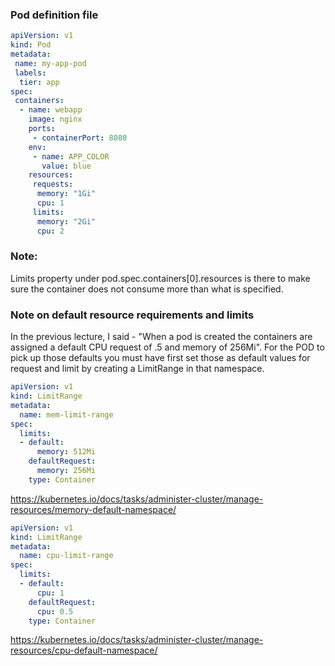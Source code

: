 ### Pod definition file
```yaml
apiVersion: v1
kind: Pod
metadata:
 name: my-app-pod
 labels:
  tier: app
spec:
 containers:
  - name: webapp
    image: nginx
    ports:
     - containerPort: 8080
    env:
     - name: APP_COLOR
       value: blue
    resources:
     requests:
      memory: "1Gi"
      cpu: 1
     limits:
      memory: "2Gi"
      cpu: 2
```
### Note:
Limits property under pod.spec.containers[0].resources is there to make sure the container does not consume more than what is specified.

### Note on default resource requirements and limits
In the previous lecture, I said - "When a pod is created the containers are assigned a default CPU request of .5 and memory of 256Mi". For the POD to pick up those defaults you must have first set those as default values for request and limit by creating a LimitRange in that namespace.


```yaml
apiVersion: v1
kind: LimitRange
metadata:
  name: mem-limit-range
spec:
  limits:
  - default:
      memory: 512Mi
    defaultRequest:
      memory: 256Mi
    type: Container
```
https://kubernetes.io/docs/tasks/administer-cluster/manage-resources/memory-default-namespace/


```yaml
apiVersion: v1
kind: LimitRange
metadata:
  name: cpu-limit-range
spec:
  limits:
  - default:
      cpu: 1
    defaultRequest:
      cpu: 0.5
    type: Container
```
https://kubernetes.io/docs/tasks/administer-cluster/manage-resources/cpu-default-namespace/
